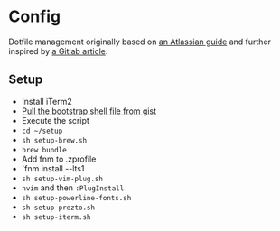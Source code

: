 # Config

Dotfile management originally based on [an Atlassian guide](https://www.atlassian.com/git/tutorials/dotfiles) and further inspired by [a Gitlab article](https://about.gitlab.com/blog/2020/04/17/dotfiles-document-and-automate-your-macbook-setup/).

## Setup

* Install iTerm2
* [Pull the bootstrap shell file from gist](https://gist.github.com/jjdonov/62ca29862980857023bed6399c6bdd5b)
* Execute the script
* `cd ~/setup`
* `sh setup-brew.sh`
* `brew bundle`
* Add fnm to .zprofile
* `fnm install --lts1
* `sh setup-vim-plug.sh`
* `nvim` and then `:PlugInstall`
* `sh setup-powerline-fonts.sh`
* `sh setup-prezto.sh`
* `sh setup-iterm.sh`
